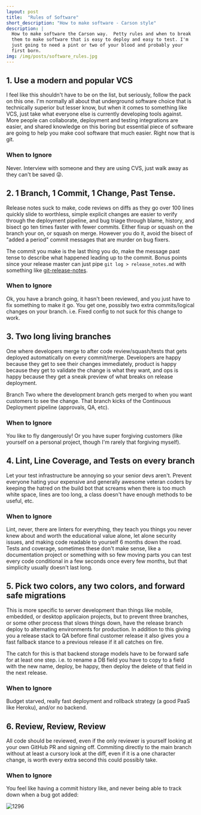 ```yaml
---
layout: post
title:  "Rules of Software"
short_description: "How to make software - Carson style"
description: |
  How to make software the Carson way.  Petty rules and when to break
  them to make software that is easy to deploy and easy to test. I'm
  just going to need a pint or two of your blood and probably your
  first born.
img: /img/posts/software_rules.jpg
---
```


## 1. Use a modern and popular VCS

I feel like this shouldn't have to be on the list, but seriously,
follow the pack on this one. I'm normally all about that underground
software choice that is technically superior but lesser know, but when
it comes to something like VCS, just take what everyone else is
currently developing tools against.  More people can collaborate,
deployment and testing integrations are easier, and shared knowledge
on this boring but essential piece of software are going to help you
make cool software that much easier.  Right now that is git.

### When to Ignore

Never.  Interview with someone and they are using CVS, just walk away
as they can't be saved 😜.

## 2. 1 Branch, 1 Commit, 1 Change, Past Tense.

Release notes suck to make, code reviews on diffs as they go over 100
lines quickly slide to worthless, simple explicit changes are easier
to verify through the deployment pipeline, and bug triage through
blame, history, and bisect go ten times faster with fewer commits.
Either fixup or squash on the branch your on, or squash on merge.
However you do it, avoid the bisect of "added a period" commit
messages that are murder on bug fixers.

The commit you make is the last thing you do, make the message past
tense to describe what happened leading up to the commit.  Bonus
points since your release master can just pipe `git log >
release_notes.md` with something like
[git-release-notes](https://www.npmjs.com/package/git-release-notes).

### When to Ignore

Ok, you have a branch going, it hasn't been reviewed, and you just
have to fix something to make it go. You get one, possibly two extra
commits/logical changes on your branch. i.e. Fixed config to not suck
for this change to work.

## 3. Two long living branches

One where developers merge to after code review/squash/tests that gets
deployed automatically on every commit/merge.  Developers are happy
because they get to see their changes immediately, product is happy
because they get to validate the change is what they want, and ops is
happy because they get a sneak preview of what breaks on release
deployment.

Branch Two where the development branch gets merged to when you want
customers to see the change. That branch kicks of the Continuous
Deployment pipeline (approvals, QA, etc).

### When to Ignore

You like to fly dangerously! Or you have super forgiving customers
(like yourself on a personal project, though I'm rarely that forgiving
myself).

## 4. Lint, Line Coverage, and Tests on every branch

Let your test infrastructure be annoying so your senior devs aren't.
Prevent everyone hating your expensive and generally awesome veteran
coders by keeping the hatred on the build bot that screams when there
is too much white space, lines are too long, a class doesn't have
enough methods to be useful, etc.

### When to Ignore

Lint, never, there are linters for everything, they teach you things
you never knew about and worth the educational value alone, let alone
security issues, and making code readable to yourself 6 months down
the road.  Tests and coverage, sometimes these don't make sense, like
a documentation project or something with so few moving parts you can
test every code conditional in a few seconds once every few months,
but that simplicity usually doesn't last long.

## 5. Pick two colors, any two colors, and forward safe migrations

This is more specific to server development than things like mobile,
embedded, or desktop applicaion projects, but to prevent three
branches, or some other process that slows things down, have the
release branch deploy to alternating environments for production.  In
addition to this giving you a release stack to QA before final
customer release it also gives you a fast fallback stance to a
previous release if it all catches on fire.

The catch for this is that backend storage models have to be forward
safe for at least one step. i.e. to rename a DB field you have to copy
to a field with the new name, deploy, be happy, then deploy the delete
of that field in the next release.

### When to Ignore

Budget starved, really fast deployment and rollback strategy (a good
PaaS like Heroku), and/or no backend.

## 6. Review, Review, Review

All code should be reviewed, even if the only reviewer is yourself
looking at your own GitHub PR and signing off.  Commiting directly to the
main branch without at least a cursory look at the diff, even if it is
a one character change, is worth every extra second this could
possibly take.

### When to Ignore

You feel like having a commit history like, and never being able to
track down when a bug got added:

![1296](https://imgs.xkcd.com/comics/git_commit.png)

